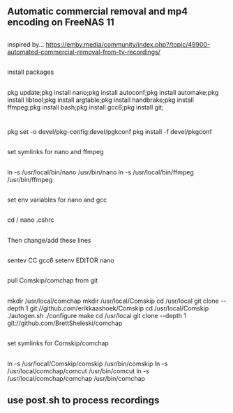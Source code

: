 ## Automatic commercial removal and mp4 encoding on FreeNAS 11
##
inspired by... https://emby.media/community/index.php?/topic/49900-automated-commercial-removal-from-tv-recordings/
##
install packages
##
pkg update;pkg install nano;pkg install autoconf;pkg install automake;pkg install libtool;pkg install argtable;pkg install handbrake;pkg install ffmpeg;pkg install bash;pkg install gcc6;pkg install git;
#
pkg set -o devel/pkg-config:devel/pgkconf
pkg install -f devel/pkgconf
## 
set symlinks for nano and ffmpeg
##
ln -s /usr/local/bin/nano /usr/bin/nano
ln -s /usr/local/bin/ffmpeg /usr/bin/ffmpeg
## 
set env variables for nano and gcc
##
cd  /
nano .cshrc 
##
Then change/add these lines 
##
sentev	CC	gcc6
setenv  EDITOR  nano
## 
pull Comskip/comchap from git
##
mkdir /usr/local/comchap
mkdir /usr/local/Comskip
cd /usr/local 
git clone --depth 1 git://github.com/erikkaashoek/Comskip
cd /usr/local/Comskip
./autogen.sh
./configure
make
cd /usr/local 
git clone --depth 1 git://github.com/BrettSheleski/comchap
## 
set symlinks for Comskip/comchap
##
ln -s /usr/local/Comskip/comskip /usr/bin/comskip
ln -s /usr/local/comchap/comcut /usr/bin/comcut
ln -s /usr/local/comchap/comchap /usr/bin/comchap

## use post.sh to process recordings
